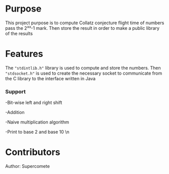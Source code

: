 # Purpose
This project purpose is to compute Collatz conjecture flight time of numbers pass the 2³³-1 mark.
Then store the result in order to make a public library of the results

# Features
The ```"stdintlib.h"``` library is used to compute and store the numbers.
Then ```"stdsocket.h"``` is used to create the necessary socket to communicate from the C library to the interface written in Java
### Support
-Bit-wise left and right shift 

-Addition 

-Naive multiplication algorithm

-Print to base 2 and base 10 \n

# Contributors
Author: Supercomete




